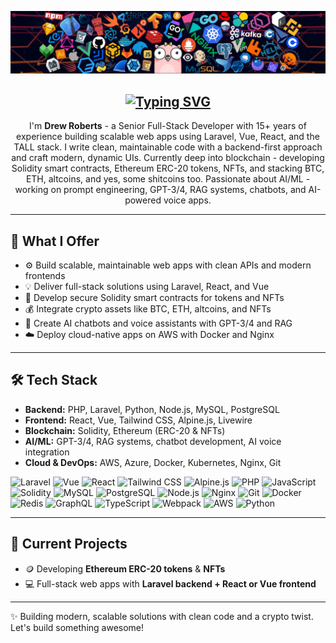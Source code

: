 ![Header](https://github.com/drewrobertsdev/drewrobertsdev/blob/main/assets/header_1.png)

<h2 align="center">
  <a href="https://git.io/typing-svg">
    <img src="https://readme-typing-svg.herokuapp.com/?lines=Hello,+everyone!+👋;Nice+to+meet+you!&center=true&size=30" alt="Typing SVG" />
  </a>
</h2>

<p align="center">
  I'm <b>Drew Roberts</b> - a Senior Full-Stack Developer with 15+ years of experience building scalable web apps using Laravel, Vue, React, and the TALL stack.  
  I write clean, maintainable code with a backend-first approach and craft modern, dynamic UIs.  
  Currently deep into blockchain - developing Solidity smart contracts, Ethereum ERC-20 tokens, NFTs, and stacking BTC, ETH, altcoins, and yes, some shitcoins too.  
  Passionate about AI/ML - working on prompt engineering, GPT-3/4, RAG systems, chatbots, and AI-powered voice apps.
</p>

---

## 🚀 What I Offer

- ⚙️ Build scalable, maintainable web apps with clean APIs and modern frontends  
- 💡 Deliver full-stack solutions using Laravel, React, and Vue  
- 🔐 Develop secure Solidity smart contracts for tokens and NFTs  
- 💰 Integrate crypto assets like BTC, ETH, altcoins, and NFTs  
- 🤖 Create AI chatbots and voice assistants with GPT-3/4 and RAG  
- ☁️ Deploy cloud-native apps on AWS with Docker and Nginx  

---

## 🛠️ Tech Stack

- **Backend:** PHP, Laravel, Python, Node.js, MySQL, PostgreSQL  
- **Frontend:** React, Vue, Tailwind CSS, Alpine.js, Livewire  
- **Blockchain:** Solidity, Ethereum (ERC-20 & NFTs)  
- **AI/ML:** GPT-3/4, RAG systems, chatbot development, AI voice integration  
- **Cloud & DevOps:** AWS, Azure, Docker, Kubernetes, Nginx, Git

<p>
  <img src="https://skillicons.dev/icons?i=laravel" alt="Laravel" width="32" height="32" />
  <img src="https://skillicons.dev/icons?i=vue" alt="Vue" width="32" height="32" />
  <img src="https://skillicons.dev/icons?i=react" alt="React" width="32" height="32" />
  <img src="https://skillicons.dev/icons?i=tailwind" alt="Tailwind CSS" width="32" height="32" />
  <img src="https://skillicons.dev/icons?i=alpinejs" alt="Alpine.js" width="32" height="32" />
  <img src="https://skillicons.dev/icons?i=php" alt="PHP" width="32" height="32" />
  <img src="https://skillicons.dev/icons?i=javascript" alt="JavaScript" width="32" height="32" />
  <img src="https://skillicons.dev/icons?i=solidity" alt="Solidity" width="32" height="32" />
  <img src="https://skillicons.dev/icons?i=mysql" alt="MySQL" width="32" height="32" />
  <img src="https://skillicons.dev/icons?i=postgres" alt="PostgreSQL" width="32" height="32" />
  <img src="https://skillicons.dev/icons?i=nodejs" alt="Node.js" width="32" height="32" />
  <img src="https://skillicons.dev/icons?i=nginx" alt="Nginx" width="32" height="32" />
  <img src="https://skillicons.dev/icons?i=git" alt="Git" width="32" height="32" />
  <img src="https://skillicons.dev/icons?i=docker" alt="Docker" width="32" height="32" />
  <img src="https://skillicons.dev/icons?i=redis" alt="Redis" width="32" height="32" />
  <img src="https://skillicons.dev/icons?i=graphql" alt="GraphQL" width="32" height="32" />
  <img src="https://skillicons.dev/icons?i=typescript" alt="TypeScript" width="32" height="32" />
  <img src="https://skillicons.dev/icons?i=webpack" alt="Webpack" width="32" height="32" />
  <img src="https://skillicons.dev/icons?i=aws" alt="AWS" width="32" height="32" />
  <img src="https://skillicons.dev/icons?i=python" alt="Python" width="32" height="32" />
</p>

---

## 📂 Current Projects

- 🪙 Developing **Ethereum ERC-20 tokens** & **NFTs**  
- 💻 Full-stack web apps with **Laravel backend + React or Vue frontend**  

---

✨ Building modern, scalable solutions with clean code and a crypto twist. Let's build something awesome!  
